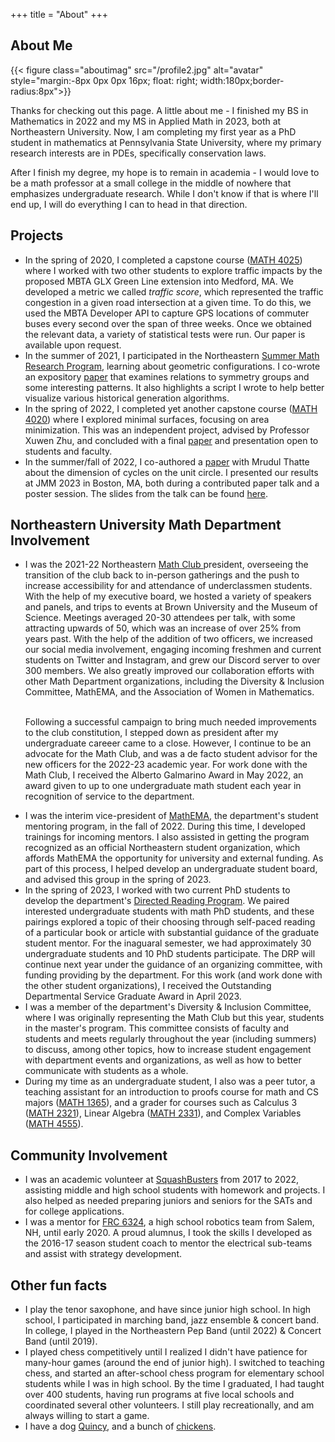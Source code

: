 +++
title = "About"
+++

## About Me
{{< figure class="aboutimag"  src="/profile2.jpg" alt="avatar" style="margin:-8px 0px 0px 16px; float: right; 
            width:180px;border-radius:8px">}}

Thanks for checking out this page.  A little about me -  I finished my BS in Mathematics in 2022 and my MS in Applied Math in 2023, both at Northeastern University.  Now, I am completing my first year as a PhD student in mathematics at Pennsylvania State University, where my primary research interests are in PDEs, specifically conservation laws.  

After I finish my degree, my hope is to remain in academia - I would love to be a math professor at a small college in the middle of nowhere that emphasizes undergraduate research.  While I don't know if that is where I'll end up, I will do everything I can to head in that direction.




## Projects
<ul>
<li>
In the spring of 2020, I completed a capstone course (<a href="https://wl11gp.neu.edu/udcprod8/bwckctlg.p_disp_course_detail?cat_term_in=201330&subj_code_in=MATH&crse_numb_in=4025">MATH 4025</a>) where I worked with two other students to explore traffic impacts by the proposed MBTA GLX Green Line extension into Medford, MA.  We developed a metric we called <i>traffic score</i>, which represented the traffic congestion in a given road intersection at a given time.  To do this, we used the MBTA Developer API to capture GPS locations of commuter buses every second over the span of three weeks.  Once we obtained the relevant data, a variety of statistical tests were run.  Our paper is available upon request.
</li>
<li>
In the summer of 2021, I participated in the Northeastern <a href="https://sites.google.com/view/rtg-northeastern/undergraduate/independent-research-experience?authuser=0">Summer Math Research Program</a>, learning about geometric configurations.  I co-wrote an expository <a href="https://arxiv.org/abs/2108.13565">paper</a> that examines relations to symmetry groups and some interesting patterns. It also highlights a script I wrote to help better visualize various historical generation algorithms.  
</li>
<li>
In the spring of 2022, I completed yet another capstone course (<a href="https://wl11gp.neu.edu/udcprod8/bwckctlg.p_disp_course_detail?cat_term_in=202310&subj_code_in=MATH&crse_numb_in=4020">MATH 4020</a>) where I explored minimal surfaces, focusing on area minimization.  This was an independent project, advised by Professor Xuwen Zhu, and concluded with a final <a href="https://drive.google.com/file/d/1BPpttYQueK7-yuwLujigMNhiOTQj2f2G/view?usp=sharing">paper</a> and presentation open to students and faculty. 
</li>
<li>
In the summer/fall of 2022, I co-authored a <a href="https://arxiv.org/abs/2208.11837">paper</a> with Mrudul Thatte about the dimension of cycles on the unit circle.  I presented our results at JMM 2023 in Boston, MA, both during a contributed paper talk and a poster session.  The slides from the talk can be found <a href="https://drive.google.com/file/d/1KTa3WydgTJuc2SYmSS51TpKoXqhqD52l/view?usp=sharing">here</a>. 
</lu>

</ul>

## Northeastern University Math Department Involvement
<ul>
<li>
I was the 2021-22 Northeastern <a href = "https://neu.campuslabs.com/engage/organization/math-club">Math Club </a> president, overseeing the transition of the club back to in-person gatherings and the push to increase accessibility for and attendance of underclassmen students.  With the help of my executive board, we hosted a variety of speakers and panels, and trips to events at Brown University and the Museum of Science.  Meetings averaged 20-30 attendees per talk, with some attracting upwards of 50, which was an increase of over 25% from years past.  With the help of the addition of two officers, we increased our social media involvement, engaging incoming freshmen and current students on Twitter and Instagram, and grew our Discord server to over 300 members.  We also greatly improved our collaboration efforts with other Math Department organizations, including the Diversity & Inclusion Committee, MathEMA, and the Association of Women in Mathematics.  <br><br>

Following a successful campaign to bring much needed improvements to the club constitution, I stepped down as president after my undergraduate careeer came to a close.  However, I continue to be an advocate for the Math Club, and was a de facto student advisor for the new officers for the 2022-23 academic year.  For work done with the Math Club, I received the Alberto Galmarino Award in May 2022, an award given to up to one undergraduate math student each year in recognition of service to the department.</li>
<li>
I was the interim vice-president of <a href="https://www.northeasternmathema.org/">MathEMA</a>, the department's student mentoring program, in the fall of 2022.  During this time, I developed trainings for incoming mentors.  I also assisted in getting the program recognized as an official Northeastern student organization, which affords MathEMA the opportunity for university and external funding.  As part of this process, I helped develop an undergraduate student board, and advised this group in the spring of 2023.
</li>
<li>
In the spring of 2023, I worked with two current PhD students to develop the department's <a href = "https://mathdept.sites.northeastern.edu/directed-reading-program/">Directed Reading Program</a>.  We paired interested undergraduate students with math PhD students, and these pairings explored a topic of their choosing through self-paced reading of a particular book or article with substantial guidance of the graduate student mentor.  For the inaguaral semester, we had approximately 30 undergraduate students and 10 PhD students participate.  The DRP will continue next year under the guidance of an organizing committee, with funding providing by the department.  For this work (and work done with the other student organizations), I received the Outstanding Departmental Service Graduate Award in April 2023.
</li>
<li>
I was a member of the department's Diversity & Inclusion Committee, where I was originally representing the Math Club but this year, students in the master's program.  This committee consists of faculty and students and meets regularly throughout the year (including summers) to discuss, among other topics, how to increase student engagement with department events and organizations, as well as how to better communicate with students as a whole.  
</li>
<li>
During my time as an undergraduate student, I also was a peer tutor, a teaching assistant for an introduction to proofs course for math and CS majors (<a href="https://wl11gp.neu.edu/udcprod8/bwckctlg.p_disp_course_detail?cat_term_in=201330&subj_code_in=MATH&crse_numb_in=1365">MATH 1365</a>), and a grader for courses such as Calculus 3 (<a href="https://wl11gp.neu.edu/udcprod8/bwckctlg.p_disp_course_detail?cat_term_in=201330&subj_code_in=MATH&crse_numb_in=2321">MATH 2321</a>), Linear Algebra (<a href="https://wl11gp.neu.edu/udcprod8/bwckctlg.p_disp_course_detail?cat_term_in=201330&subj_code_in=MATH&crse_numb_in=2331">MATH 2331</a>), and Complex Variables (<a href="https://wl11gp.neu.edu/udcprod8/bwckctlg.p_disp_course_detail?cat_term_in=201330&subj_code_in=MATH&crse_numb_in=4555">MATH 4555</a>).
</li>
</ul>



## Community Involvement
<ul>
<li>
I was an academic volunteer at <a href="https://squashbusters.org/">SquashBusters</a> from 2017 to 2022, assisting middle and high school students with homework and projects.  I also helped as needed preparing juniors and seniors for the SATs and for college applications.
</li>
<li>
I was a mentor for <a href="https://sites.google.com/nhsau57.org/salemrobotics">FRC 6324</a>, a high school robotics team from Salem, NH, until early 2020.  A proud alumnus, I took the skills I developed as the 2016-17 season student coach to mentor the electrical sub-teams and assist with strategy development.
</li>
</ul>

## Other fun facts
<ul>
<li>
I play the tenor saxophone, and have since junior high school.  In high school, I participated in marching band, jazz ensemble & concert band.  In college, I played in the Northeastern Pep Band (until 2022) & Concert Band (until 2019).
</li>
<li>
I played chess competitively until I realized I didn't have patience for many-hour games (around the end of junior high).  I switched to teaching chess, and started an after-school chess program for elementary school students while I was in high school.  By the time I graduated, I had taught over 400 students, having run programs at five local schools and coordinated several other volunteers.  I still play recreationally, and am always willing to start a game.
</li>
<li>
I have a dog <a href="https://photos.app.goo.gl/fZBftfccdg7yFLMK8">Quincy</a>, and a bunch of <a href="https://photos.app.goo.gl/idMGZAWE86AF3bXL7">chickens</a>.
</li>
</ul>

<!-- Hi Inspect Element Users! -->
